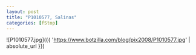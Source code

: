 ```yaml
---
layout: post
title: "P1010577, Salinas"
categories: [fStop]
---
```



![P1010577.jpg]({{ 'https://www.botzilla.com/blog/pix2008/P1010577.jpg' | absolute_url }})


